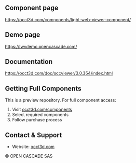 ## Component page

https://occt3d.com/components/light-web-viewer-component/

## Demo page

https://lwvdemo.opencascade.com/

## Documentation

https://occt3d.com/doc/occviewer/3.0.354/index.html

## Getting Full Components
This is a preview repository. For full component access:
1. Visit [occt3d.com/components](https://occt3d.com/components/)
2. Select required components
3. Follow purchase process

## Contact & Support
- Website: [occt3d.com](https://occt3d.com)

© OPEN CASCADE SAS